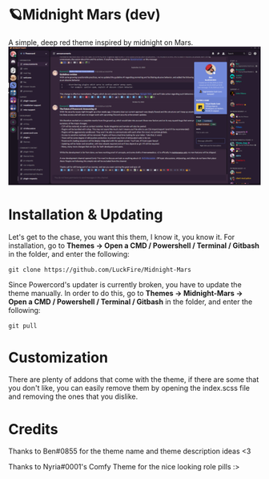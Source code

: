 # 🪐Midnight Mars (dev)
A simple, deep red theme inspired by midnight on Mars.
![Preview](./Previews/FullPreview.png)

# Installation & Updating
Let's get to the chase, you want this them, I know it, you know it. For installation, go to **Themes -> Open a CMD / Powershell / Terminal / Gitbash** in the folder, and enter the following:
```
git clone https://github.com/LuckFire/Midnight-Mars
```

Since Powercord's updater is currently broken, you have to update the theme manually. In order to do this, go to **Themes -> Midnight-Mars -> Open a CMD / Powershell / Terminal / Gitbash** in the folder, and enter the following:
```
git pull
```

# Customization
There are plenty of addons that come with the theme, if there are some that you don't like, you can easily remove them by opening the index.scss file and removing the ones that you dislike. 

# Credits
Thanks to Ben#0855 for the theme name and theme description ideas <3

Thanks to Nyria#0001's Comfy Theme for the nice looking role pills :>
